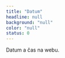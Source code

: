 ```yaml
---
title: "Datum"
headline: null
background: "null"
color: "null"
status: 0
---
```


<p>Datum a čas na webu.</p>
